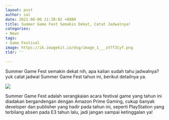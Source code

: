 ```yaml
---
layout: post
author: sal
date: 2021-06-06 21:30:02 +0800
title: Summer Game Fest Semakin Dekat, Catat Jadwalnya!
categories:
- News
tags:
- Game Festival
image: https://ik.imagekit.io/dsg/image_1___zV7f3Cyf.png
tldr: ''

---
```

Summer Game Fest semakin dekat nih, apa kalian sudah tahu jadwalnya? yuk catat jadwal Summer Game Fest tahun ini, berikut detailnya ya.

![](https://ik.imagekit.io/dsg/image_3__XMDQeB_hf.png)

Summer Game Fest adalah serangkaian acara festival game yang tahun ini diadakan bergandengan dengan Amazon Prime Gaming, cukup banyak developer dan publisher yang hadir pada tahun ini, seperti PlayStation yang terbilang absen pada E3 tahun lalu, jadi jangan sampai ketinggalan ya!